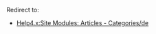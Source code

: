 <!-- Display title: Site Modules: Articles - Categories -->

Redirect to:

- [Help4.x:Site Modules: Articles -
  Categories/de](https://docs.joomla.org/Help4.x:Site_Modules:_Articles_-_Categories/de "Help4.x:Site Modules: Articles - Categories/de")
